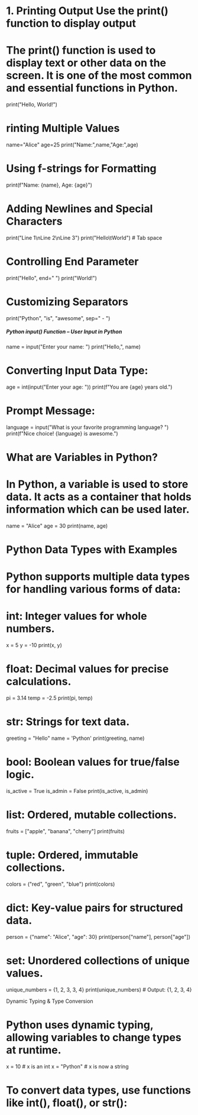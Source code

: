 # 1. Printing Output Use the print() function to display output
# The print() function is used to display text or other data on the screen. It is one of the most common and essential functions in Python.

print("Hello, World!")


# rinting Multiple Values
name="Alice"
age=25
print("Name:",name,"Age:",age)

# Using f-strings for Formatting
print(f"Name: {name}, Age: {age}")

# Adding Newlines and Special Characters
print("Line 1\nLine 2\nLine 3")
print("Hello\tWorld") # Tab space


# Controlling End Parameter
print("Hello", end=" ")
print("World!")

# Customizing Separators
print("Python", "is", "awesome", sep=" - ")


##### Python input() Function – User Input in Python
name = input("Enter your name: ")
print("Hello,", name)

# Converting Input Data Type:
age = int(input("Enter your age: "))
print(f"You are {age} years old.")

# Prompt Message:
language = input("What is your favorite programming language? ")
print(f"Nice choice! {language} is awesome.")

# What are Variables in Python?

# In Python, a variable is used to store data. It acts as a container that holds information which can be used later.

name = "Alice"
age = 30
print(name, age)

# Python Data Types with Examples

# Python supports multiple data types for handling various forms of data:

# int: Integer values for whole numbers.

x = 5
y = -10
print(x, y)

# float: Decimal values for precise calculations.

pi = 3.14
temp = -2.5
print(pi, temp)

# str: Strings for text data.

greeting = "Hello"
name = 'Python'
print(greeting, name)

# bool: Boolean values for true/false logic.

is_active = True
is_admin = False
print(is_active, is_admin)

# list: Ordered, mutable collections.

fruits = ["apple", "banana", "cherry"]
print(fruits)

# tuple: Ordered, immutable collections.

colors = ("red", "green", "blue")
print(colors)

# dict: Key-value pairs for structured data.

person = {"name": "Alice", "age": 30}
print(person["name"], person["age"])

# set: Unordered collections of unique values.

unique_numbers = {1, 2, 3, 3, 4}
print(unique_numbers)  # Output: {1, 2, 3, 4}

Dynamic Typing & Type Conversion

# Python uses dynamic typing, allowing variables to change types at runtime.

x = 10      # x is an int
x = "Python"  # x is now a string

# To convert data types, use functions like int(), float(), or str():